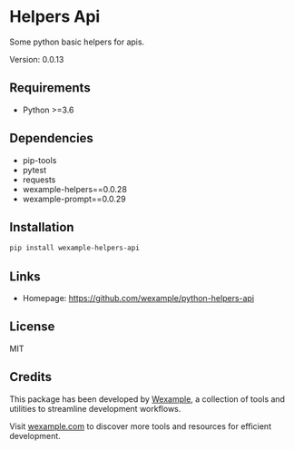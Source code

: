 # Helpers Api

Some python basic helpers for apis.

Version: 0.0.13

## Requirements

- Python >=3.6

## Dependencies

- pip-tools
- pytest
- requests
- wexample-helpers==0.0.28
- wexample-prompt==0.0.29

## Installation

```bash
pip install wexample-helpers-api
```

## Links

- Homepage: https://github.com/wexample/python-helpers-api

## License

MIT
## Credits

This package has been developed by [Wexample](https://wexample.com), a collection of tools and utilities to streamline development workflows.

Visit [wexample.com](https://wexample.com) to discover more tools and resources for efficient development.
